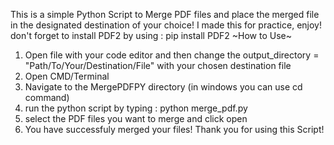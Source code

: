 This is a simple Python Script to Merge PDF files and place the merged file in the designated destination of your choice!
I made this for practice, enjoy!
don't forget to install PDF2 by using :
pip install PDF2
~How to Use~
1. Open file with your code editor and then change the output_directory = "Path/To/Your/Destination/File"  with your chosen destination file
2. Open CMD/Terminal
3. Navigate to the MergePDFPY directory (in windows you can use cd command)
4. run the python script by typing : python merge_pdf.py
5. select the PDF files you want to merge and click open
6. You have successfuly merged your files!
Thank you for using this Script!
